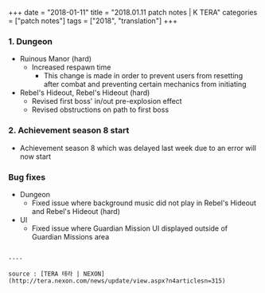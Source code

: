 +++
date = "2018-01-11"
title = "2018.01.11 patch notes | K TERA"
categories = ["patch notes"]
tags = ["2018", "translation"]
+++

### 1. Dungeon
- Ruinous Manor (hard)
  - Increased respawn time
    - This change is made in order to prevent users from resetting after combat and preventing certain mechanics from initiating
- Rebel's Hideout, Rebel's Hideout (hard)
  - Revised first boss' in/out pre-explosion effect
  - Revised obstructions on path to first boss

### 2. Achievement season 8 start
- Achievement season 8 which was delayed last week due to an error will now start

### Bug fixes
- Dungeon
  - Fixed issue where background music did not play in Rebel's Hideout and Rebel's Hideout (hard)
- UI
  - Fixed issue where Guardian Mission UI displayed outside of Guardian Missions area
```

----

source : [TERA 테라 | NEXON](http://tera.nexon.com/news/update/view.aspx?n4articlesn=315)
